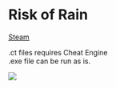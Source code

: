 # Risk of Rain
[Steam](https://store.steampowered.com/app/632360/Risk_of_Rain_2/)

.ct  files requires Cheat Engine <br>
.exe file can be run as is.

![](info.gif)